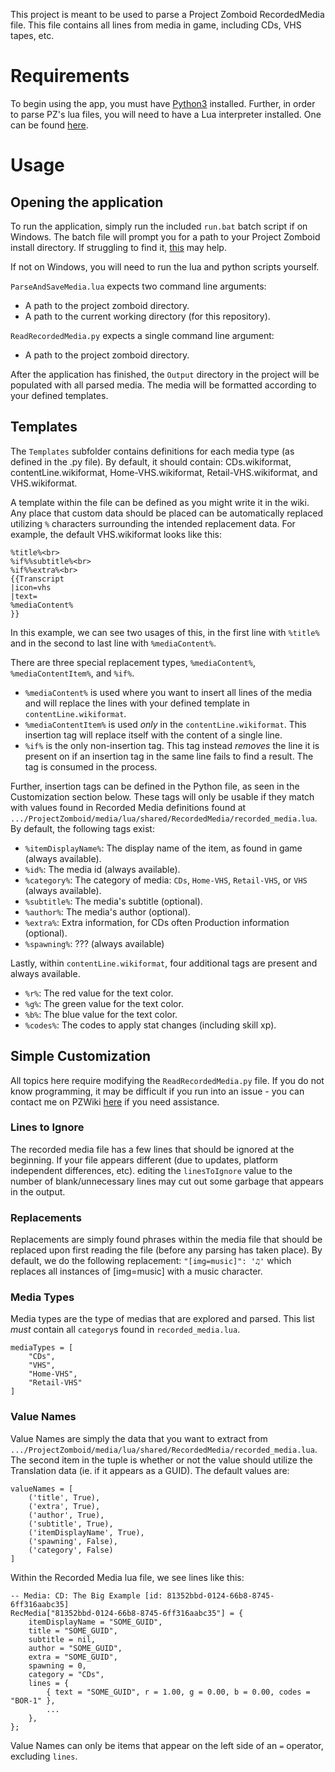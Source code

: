 This project is meant to be used to parse a Project Zomboid RecordedMedia file. This file contains all lines from media in game, including CDs, VHS tapes, etc.

# Requirements
To begin using the app, you must have [Python3](https://www.python.org/downloads/) installed.
Further, in order to parse PZ's lua files, you will need to have a Lua interpreter installed. One can be found [here](https://github.com/rjpcomputing/luaforwindows).

# Usage
## Opening the application
To run the application, simply run the included `run.bat` batch script if on Windows. 
The batch file will prompt you for a path to your Project Zomboid install directory. If struggling to find it, [this](https://steamcommunity.com/sharedfiles/filedetails/?id=760447682) may help.


If not on Windows, you will need to run the lua and python scripts yourself.

`ParseAndSaveMedia.lua` expects two command line arguments:
* A path to the project zomboid directory.
* A path to the current working directory (for this repository).

`ReadRecordedMedia.py` expects a single command line argument:
* A path to the project zomboid directory.



After the application has finished, the `Output` directory in the project will be populated with all parsed media. The media will be formatted according to your defined templates.

## Templates
The `Templates` subfolder contains definitions for each media type (as defined in the .py file). By default, it should contain: CDs.wikiformat, contentLine.wikiformat, Home-VHS.wikiformat, Retail-VHS.wikiformat, and VHS.wikiformat.

A template within the file can be defined as you might write it in the wiki. Any place that custom data should be placed can be automatically replaced utilizing `%` characters surrounding the intended replacement data.
For example, the default VHS.wikiformat looks like this: 
```
%title%<br>
%if%%subtitle%<br>
%if%%extra%<br>
{{Transcript
|icon=vhs
|text=
%mediaContent%
}}
```
In this example, we can see two usages of this, in the first line with `%title%` and in the second to last line with `%mediaContent%`.

There are three special replacement types, `%mediaContent%`, `%mediaContentItem%`, and `%if%`. 

* `%mediaContent%` is used where you want to insert all lines of the media and will replace the lines with your defined template in `contentLine.wikiformat`.
* `%mediaContentItem%` is used *only* in the `contentLine.wikiformat`. This insertion tag will replace itself with the content of a single line.
* `%if%` is the only non-insertion tag. This tag instead *removes* the line it is present on if an insertion tag in the same line fails to find a result. The tag is consumed in the process.

Further, insertion tags can be defined in the Python file, as seen in the Customization section below. These tags will only be usable if they match with values found in Recorded Media definitions found at `.../ProjectZomboid/media/lua/shared/RecordedMedia/recorded_media.lua`. By default, the following tags exist:
* `%itemDisplayName%`: The display name of the item, as found in game (always available).
* `%id%`: The media id (always available).
* `%category%`: The category of media: `CDs`, `Home-VHS`, `Retail-VHS`, or `VHS` (always available).
* `%subtitle%`: The media's subtitle (optional).
* `%author%`: The media's author (optional).
* `%extra%`: Extra information, for CDs often Production information (optional).
* `%spawning%`: ??? (always available)

Lastly, within `contentLine.wikiformat`, four additional tags are present and always available.
* `%r%`: The red value for the text color.
* `%g%`: The green value for the text color.
* `%b%`: The blue value for the text color.
* `%codes%`: The codes to apply stat changes (including skill xp). 

## Simple Customization
All topics here require modifying the `ReadRecordedMedia.py` file. If you do not know programming, it may be difficult if you run into an issue - you can contact me on PZWiki [here](https://pzwiki.net/wiki/User_talk:Thing_II) if you need assistance.
### Lines to Ignore
The recorded media file has a few lines that should be ignored at the beginning. If your file appears different (due to updates, platform independent differences, etc). editing the `linesToIgnore` value to the number of blank/unnecessary lines
may cut out some garbage that appears in the output.
### Replacements
Replacements are simply found phrases within the media file that should be replaced upon first reading the file (before any parsing has taken place). By default, we do the following replacement: `"[img=music]": '♫'` which replaces all instances
of [img=music] with a music character.
### Media Types
Media types are the type of medias that are explored and parsed. This list *must* contain all `category`s found in `recorded_media.lua`.
```
mediaTypes = [
	"CDs",
	"VHS",
	"Home-VHS",
	"Retail-VHS"
]
```
### Value Names
Value Names are simply the data that you want to extract from `.../ProjectZomboid/media/lua/shared/RecordedMedia/recorded_media.lua`. The second item in the tuple is whether or not the value should utilize the Translation data (ie. if it appears as a GUID). The default values are:
```
valueNames = [
	('title', True),
	('extra', True),
	('author', True),
	('subtitle', True),
	('itemDisplayName', True),
	('spawning', False),
	('category', False)
]
```

Within the Recorded Media lua file, we see lines like this:
```
-- Media: CD: The Big Example [id: 81352bbd-0124-66b8-8745-6ff316aabc35]
RecMedia["81352bbd-0124-66b8-8745-6ff316aabc35"] = {
	itemDisplayName = "SOME_GUID",
	title = "SOME_GUID",
	subtitle = nil,
	author = "SOME_GUID",
	extra = "SOME_GUID",
	spawning = 0,
	category = "CDs",
	lines = {
		{ text = "SOME_GUID", r = 1.00, g = 0.00, b = 0.00, codes = "BOR-1" },
		...
	},
};
```
Value Names can only be items that appear on the left side of an `=` operator, excluding `lines`.
